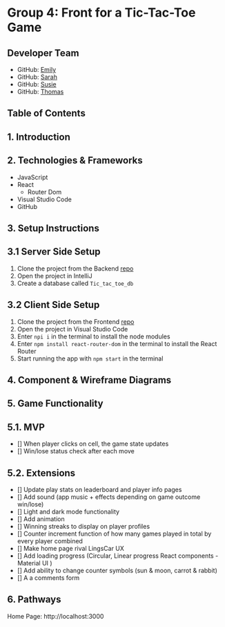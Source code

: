 # **Group 4: Front for a Tic-Tac-Toe Game**

## Developer Team ##
- GitHub: [Emily](https://github.com/remily23)
- GitHub: [Sarah](https://github.com/SarahOgunko)
- GitHub: [Susie](https://github.com/sctowers)
- GitHub: [Thomas](https://github.com/mclaughlin111)

## Table of Contents

## 1. Introduction 

## 2. Technologies & Frameworks
- JavaScript
- React
  - Router Dom
- Visual Studio Code
- GitHub

## 3. Setup Instructions

## 3.1 Server Side Setup
1. Clone the project from the Backend [repo](https://github.com/KacperProg/Tic_tac_toe)
2. Open the project in IntelliJ
3. Create a database called `Tic_tac_toe_db`

## 3.2 Client Side Setup
1. Clone the project from the Frontend [repo](https://github.com/sctowers/tic_tac_toe_fronend)
2. Open the project in Visual Studio Code
3. Enter `npi i` in the terminal to install the node modules
4. Enter `npm install react-router-dom` in the terminal to install the React Router
5. Start running the app with `npm start` in the terminal

## 4. Component & Wireframe Diagrams

## 5. Game Functionality

## 5.1. MVP 
-  [] When player clicks on cell, the game state updates
-  [] Win/lose status check after each move

## 5.2. Extensions
- [] Update play stats on leaderboard and player info pages
- [] Add sound (app music + effects depending on game outcome win/lose)
- [] Light and dark mode functionality
- [] Add animation
- [] Winning streaks to display on player profiles
- [] Counter increment function of how many games played in total by every player combined
- [] Make home page rival LingsCar UX
- [] Add loading progress (Circular, Linear progress React components - Material UI )
- [] Add ability to change counter symbols (sun & moon, carrot & rabbit)
- [] A a comments form

## 6. Pathways
Home Page: http://localhost:3000